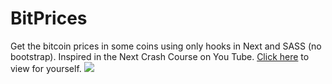 # BitPrices
Get the bitcoin prices in some coins using only hooks in Next and SASS (no bootstrap). 
Inspired in the Next Crash Course on You Tube. <a target="_blank" href="https://bit-prices.now.sh/" >Click here</a> to view for yourself.
<img src="https://i.imgur.com/BJjK43B.png"/>
